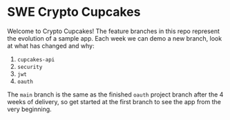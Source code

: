 # SWE Crypto Cupcakes

Welcome to Crypto Cupcakes! The feature branches in this repo represent the evolution of a sample app. Each week we can demo a new branch, look at what has changed and why:

1. `cupcakes-api`
2. `security`
3. `jwt`
4. `oauth`

The `main` branch is the same as the finished `oauth` project branch after the 4 weeks of delivery, so get started at the first branch to see the app from the very beginning.
